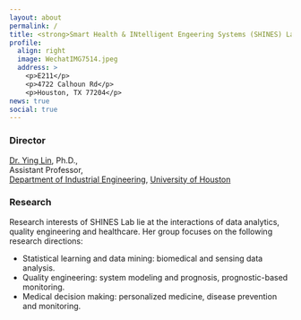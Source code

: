 ```yaml
---
layout: about
permalink: /
title: <strong>Smart Health & INtelligent Engeering Systems (SHINES) Lab</strong> 
profile:
  align: right
  image: WechatIMG7514.jpeg
  address: >
    <p>E211</p>
    <p>4722 Calhoun Rd</p>
    <p>Houston, TX 77204</p>
news: true
social: true
---
```

### Director
<a href="http://www.ie.uh.edu/faculty/lin">Dr. Ying Lin</a>, Ph.D.,   
Assistant Professor,    
<a href="http://www.ie.uh.edu">Department of Industrial Engineering</a>, <a href="http://www.uh.edu">University of Houston</a>

### Research

Research interests of SHINES Lab lie at the interactions of data analytics, quality engineering and healthcare. Her group focuses on the following research directions:

* Statistical learning and data mining: biomedical and sensing data analysis.
* Quality engineering: system modeling and prognosis, prognostic-based monitoring.
* Medical decision making: personalized medicine, disease prevention and monitoring.

